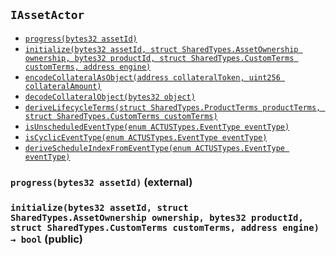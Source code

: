 [AssetActor]: AssetActor.md#AssetActor
[AssetActor-onlyRegisteredIssuer--]: AssetActor.md#AssetActor-onlyRegisteredIssuer--
[AssetActor-assetRegistry-contract-IAssetRegistry]: AssetActor.md#AssetActor-assetRegistry-contract-IAssetRegistry
[AssetActor-productRegistry-contract-IProductRegistry]: AssetActor.md#AssetActor-productRegistry-contract-IProductRegistry
[AssetActor-marketObjectRegistry-contract-IMarketObjectRegistry]: AssetActor.md#AssetActor-marketObjectRegistry-contract-IMarketObjectRegistry
[AssetActor-issuers-mapping-address----bool-]: AssetActor.md#AssetActor-issuers-mapping-address----bool-
[AssetActor-constructor-contract-IAssetRegistry-contract-IProductRegistry-contract-IMarketObjectRegistry-]: AssetActor.md#AssetActor-constructor-contract-IAssetRegistry-contract-IProductRegistry-contract-IMarketObjectRegistry-
[AssetActor-registerIssuer-address-]: AssetActor.md#AssetActor-registerIssuer-address-
[AssetActor-progress-bytes32-]: AssetActor.md#AssetActor-progress-bytes32-
[AssetActor-initialize-bytes32-struct-SharedTypes-AssetOwnership-bytes32-struct-SharedTypes-CustomTerms-address-]: AssetActor.md#AssetActor-initialize-bytes32-struct-SharedTypes-AssetOwnership-bytes32-struct-SharedTypes-CustomTerms-address-
[AssetActor-settlePayoffForEvent-bytes32-bytes32-int256-struct-ACTUSTypes-LifecycleTerms-]: AssetActor.md#AssetActor-settlePayoffForEvent-bytes32-bytes32-int256-struct-ACTUSTypes-LifecycleTerms-
[AssetActor-updateScheduleIndex-bytes32-enum-ACTUSTypes-EventType-]: AssetActor.md#AssetActor-updateScheduleIndex-bytes32-enum-ACTUSTypes-EventType-
[AssetActor-getExternalDataForSTF-bytes32-struct-ACTUSTypes-LifecycleTerms-]: AssetActor.md#AssetActor-getExternalDataForSTF-bytes32-struct-ACTUSTypes-LifecycleTerms-
[AssetActor-getExternalDataForPOF-bytes32-struct-ACTUSTypes-LifecycleTerms-]: AssetActor.md#AssetActor-getExternalDataForPOF-bytes32-struct-ACTUSTypes-LifecycleTerms-
[AssetActor-ProgressedAsset-bytes32-enum-ACTUSTypes-EventType-uint256-]: AssetActor.md#AssetActor-ProgressedAsset-bytes32-enum-ACTUSTypes-EventType-uint256-
[AssetActor-Status-bytes32-bytes32-]: AssetActor.md#AssetActor-Status-bytes32-bytes32-
[AssetRegistry]: AssetRegistry/AssetRegistry.md#AssetRegistry
[AssetRegistry-constructor-contract-IProductRegistry-]: AssetRegistry/AssetRegistry.md#AssetRegistry-constructor-contract-IProductRegistry-
[AssetRegistry-registerAsset-bytes32-struct-SharedTypes-AssetOwnership-bytes32-struct-SharedTypes-CustomTerms-struct-ACTUSTypes-State-address-address-]: AssetRegistry/AssetRegistry.md#AssetRegistry-registerAsset-bytes32-struct-SharedTypes-AssetOwnership-bytes32-struct-SharedTypes-CustomTerms-struct-ACTUSTypes-State-address-address-
[AssetRegistry-RegisteredAsset-bytes32-]: AssetRegistry/AssetRegistry.md#AssetRegistry-RegisteredAsset-bytes32-
[AssetRegistryStorage]: AssetRegistry/AssetRegistryStorage.md#AssetRegistryStorage
[AssetRegistryStorage-assets-mapping-bytes32----struct-AssetRegistryStorage-Asset-]: AssetRegistry/AssetRegistryStorage.md#AssetRegistryStorage-assets-mapping-bytes32----struct-AssetRegistryStorage-Asset-
[AssetRegistryStorage-productRegistry-contract-IProductRegistry]: AssetRegistry/AssetRegistryStorage.md#AssetRegistryStorage-productRegistry-contract-IProductRegistry
[AssetRegistryStorage-constructor-contract-IProductRegistry-]: AssetRegistry/AssetRegistryStorage.md#AssetRegistryStorage-constructor-contract-IProductRegistry-
[AssetRegistryStorage-setAsset-bytes32-struct-SharedTypes-AssetOwnership-bytes32-struct-SharedTypes-CustomTerms-struct-ACTUSTypes-State-address-address-]: AssetRegistry/AssetRegistryStorage.md#AssetRegistryStorage-setAsset-bytes32-struct-SharedTypes-AssetOwnership-bytes32-struct-SharedTypes-CustomTerms-struct-ACTUSTypes-State-address-address-
[AssetRegistryStorage-encodeAndSetTerms-bytes32-struct-SharedTypes-CustomTerms-]: AssetRegistry/AssetRegistryStorage.md#AssetRegistryStorage-encodeAndSetTerms-bytes32-struct-SharedTypes-CustomTerms-
[AssetRegistryStorage-encodeAndSetState-bytes32-struct-ACTUSTypes-State-]: AssetRegistry/AssetRegistryStorage.md#AssetRegistryStorage-encodeAndSetState-bytes32-struct-ACTUSTypes-State-
[AssetRegistryStorage-encodeAndSetFinalizedState-bytes32-struct-ACTUSTypes-State-]: AssetRegistry/AssetRegistryStorage.md#AssetRegistryStorage-encodeAndSetFinalizedState-bytes32-struct-ACTUSTypes-State-
[AssetRegistryStorage-decodeAndGetTerms-bytes32-]: AssetRegistry/AssetRegistryStorage.md#AssetRegistryStorage-decodeAndGetTerms-bytes32-
[AssetRegistryStorage-decodeAndGetAnchorDate-bytes32-]: AssetRegistry/AssetRegistryStorage.md#AssetRegistryStorage-decodeAndGetAnchorDate-bytes32-
[AssetRegistryStorage-decodeAndGetState-bytes32-]: AssetRegistry/AssetRegistryStorage.md#AssetRegistryStorage-decodeAndGetState-bytes32-
[AssetRegistryStorage-decodeAndGetFinalizedState-bytes32-]: AssetRegistry/AssetRegistryStorage.md#AssetRegistryStorage-decodeAndGetFinalizedState-bytes32-
[Economics]: AssetRegistry/Economics.md#Economics
[Economics-onlyDesignatedActor-bytes32-]: AssetRegistry/Economics.md#Economics-onlyDesignatedActor-bytes32-
[Economics-getTerms-bytes32-]: AssetRegistry/Economics.md#Economics-getTerms-bytes32-
[Economics-getState-bytes32-]: AssetRegistry/Economics.md#Economics-getState-bytes32-
[Economics-getFinalizedState-bytes32-]: AssetRegistry/Economics.md#Economics-getFinalizedState-bytes32-
[Economics-getAnchorDate-bytes32-]: AssetRegistry/Economics.md#Economics-getAnchorDate-bytes32-
[Economics-getEngineAddress-bytes32-]: AssetRegistry/Economics.md#Economics-getEngineAddress-bytes32-
[Economics-getActorAddress-bytes32-]: AssetRegistry/Economics.md#Economics-getActorAddress-bytes32-
[Economics-getProductId-bytes32-]: AssetRegistry/Economics.md#Economics-getProductId-bytes32-
[Economics-getNextEvent-bytes32-]: AssetRegistry/Economics.md#Economics-getNextEvent-bytes32-
[Economics-getScheduleIndex-bytes32-uint8-]: AssetRegistry/Economics.md#Economics-getScheduleIndex-bytes32-uint8-
[Economics-incrementScheduleIndex-bytes32-uint8-]: AssetRegistry/Economics.md#Economics-incrementScheduleIndex-bytes32-uint8-
[Economics-setState-bytes32-struct-ACTUSTypes-State-]: AssetRegistry/Economics.md#Economics-setState-bytes32-struct-ACTUSTypes-State-
[Economics-setFinalizedState-bytes32-struct-ACTUSTypes-State-]: AssetRegistry/Economics.md#Economics-setFinalizedState-bytes32-struct-ACTUSTypes-State-
[Economics-IncrementedScheduleIndex-bytes32-uint8-uint256-]: AssetRegistry/Economics.md#Economics-IncrementedScheduleIndex-bytes32-uint8-uint256-
[Economics-UpdatedState-bytes32-uint256-]: AssetRegistry/Economics.md#Economics-UpdatedState-bytes32-uint256-
[Economics-UpdatedFinalizedState-bytes32-uint256-]: AssetRegistry/Economics.md#Economics-UpdatedFinalizedState-bytes32-uint256-
[IAssetRegistry]: AssetRegistry/IAssetRegistry.md#IAssetRegistry
[IAssetRegistry-setCreatorBeneficiary-bytes32-address-]: AssetRegistry/IAssetRegistry.md#IAssetRegistry-setCreatorBeneficiary-bytes32-address-
[IAssetRegistry-setCounterpartyBeneficiary-bytes32-address-]: AssetRegistry/IAssetRegistry.md#IAssetRegistry-setCounterpartyBeneficiary-bytes32-address-
[IAssetRegistry-setBeneficiaryForCashflowId-bytes32-int8-address-]: AssetRegistry/IAssetRegistry.md#IAssetRegistry-setBeneficiaryForCashflowId-bytes32-int8-address-
[IAssetRegistry-getOwnership-bytes32-]: AssetRegistry/IAssetRegistry.md#IAssetRegistry-getOwnership-bytes32-
[IAssetRegistry-getCashflowBeneficiary-bytes32-int8-]: AssetRegistry/IAssetRegistry.md#IAssetRegistry-getCashflowBeneficiary-bytes32-int8-
[IAssetRegistry-getTerms-bytes32-]: AssetRegistry/IAssetRegistry.md#IAssetRegistry-getTerms-bytes32-
[IAssetRegistry-getState-bytes32-]: AssetRegistry/IAssetRegistry.md#IAssetRegistry-getState-bytes32-
[IAssetRegistry-getFinalizedState-bytes32-]: AssetRegistry/IAssetRegistry.md#IAssetRegistry-getFinalizedState-bytes32-
[IAssetRegistry-getAnchorDate-bytes32-]: AssetRegistry/IAssetRegistry.md#IAssetRegistry-getAnchorDate-bytes32-
[IAssetRegistry-getEngineAddress-bytes32-]: AssetRegistry/IAssetRegistry.md#IAssetRegistry-getEngineAddress-bytes32-
[IAssetRegistry-getActorAddress-bytes32-]: AssetRegistry/IAssetRegistry.md#IAssetRegistry-getActorAddress-bytes32-
[IAssetRegistry-getProductId-bytes32-]: AssetRegistry/IAssetRegistry.md#IAssetRegistry-getProductId-bytes32-
[IAssetRegistry-getNextEvent-bytes32-]: AssetRegistry/IAssetRegistry.md#IAssetRegistry-getNextEvent-bytes32-
[IAssetRegistry-getScheduleIndex-bytes32-uint8-]: AssetRegistry/IAssetRegistry.md#IAssetRegistry-getScheduleIndex-bytes32-uint8-
[IAssetRegistry-incrementScheduleIndex-bytes32-uint8-]: AssetRegistry/IAssetRegistry.md#IAssetRegistry-incrementScheduleIndex-bytes32-uint8-
[IAssetRegistry-setState-bytes32-struct-ACTUSTypes-State-]: AssetRegistry/IAssetRegistry.md#IAssetRegistry-setState-bytes32-struct-ACTUSTypes-State-
[IAssetRegistry-setFinalizedState-bytes32-struct-ACTUSTypes-State-]: AssetRegistry/IAssetRegistry.md#IAssetRegistry-setFinalizedState-bytes32-struct-ACTUSTypes-State-
[IAssetRegistry-registerAsset-bytes32-struct-SharedTypes-AssetOwnership-bytes32-struct-SharedTypes-CustomTerms-struct-ACTUSTypes-State-address-address-]: AssetRegistry/IAssetRegistry.md#IAssetRegistry-registerAsset-bytes32-struct-SharedTypes-AssetOwnership-bytes32-struct-SharedTypes-CustomTerms-struct-ACTUSTypes-State-address-address-
[Ownership]: AssetRegistry/Ownership.md#Ownership
[Ownership-setCreatorBeneficiary-bytes32-address-]: AssetRegistry/Ownership.md#Ownership-setCreatorBeneficiary-bytes32-address-
[Ownership-setCounterpartyBeneficiary-bytes32-address-]: AssetRegistry/Ownership.md#Ownership-setCounterpartyBeneficiary-bytes32-address-
[Ownership-setBeneficiaryForCashflowId-bytes32-int8-address-]: AssetRegistry/Ownership.md#Ownership-setBeneficiaryForCashflowId-bytes32-int8-address-
[Ownership-getOwnership-bytes32-]: AssetRegistry/Ownership.md#Ownership-getOwnership-bytes32-
[Ownership-getCashflowBeneficiary-bytes32-int8-]: AssetRegistry/Ownership.md#Ownership-getCashflowBeneficiary-bytes32-int8-
[Ownership-UpdatedBeneficiary-bytes32-address-address-]: AssetRegistry/Ownership.md#Ownership-UpdatedBeneficiary-bytes32-address-address-
[Ownership-UpdatedCashflowBeneficiary-bytes32-int8-address-address-]: AssetRegistry/Ownership.md#Ownership-UpdatedCashflowBeneficiary-bytes32-int8-address-address-
[IAssetActor]: #IAssetActor
[IAssetActor-progress-bytes32-]: #IAssetActor-progress-bytes32-
[IAssetActor-initialize-bytes32-struct-SharedTypes-AssetOwnership-bytes32-struct-SharedTypes-CustomTerms-address-]: #IAssetActor-initialize-bytes32-struct-SharedTypes-AssetOwnership-bytes32-struct-SharedTypes-CustomTerms-address-
[IMarketObjectRegistry]: MarketObjectRegistry/IMarketObjectRegistry.md#IMarketObjectRegistry
[IMarketObjectRegistry-setMarketObjectProvider-bytes32-address-]: MarketObjectRegistry/IMarketObjectRegistry.md#IMarketObjectRegistry-setMarketObjectProvider-bytes32-address-
[IMarketObjectRegistry-publishDataPointOfMarketObject-bytes32-uint256-int256-]: MarketObjectRegistry/IMarketObjectRegistry.md#IMarketObjectRegistry-publishDataPointOfMarketObject-bytes32-uint256-int256-
[IMarketObjectRegistry-getDataPointOfMarketObject-bytes32-uint256-]: MarketObjectRegistry/IMarketObjectRegistry.md#IMarketObjectRegistry-getDataPointOfMarketObject-bytes32-uint256-
[IMarketObjectRegistry-getMarketObjectLastUpdatedTimestamp-bytes32-]: MarketObjectRegistry/IMarketObjectRegistry.md#IMarketObjectRegistry-getMarketObjectLastUpdatedTimestamp-bytes32-
[MarketObjectRegistry]: MarketObjectRegistry/MarketObjectRegistry.md#MarketObjectRegistry
[MarketObjectRegistry-setMarketObjectProvider-bytes32-address-]: MarketObjectRegistry/MarketObjectRegistry.md#MarketObjectRegistry-setMarketObjectProvider-bytes32-address-
[MarketObjectRegistry-publishDataPointOfMarketObject-bytes32-uint256-int256-]: MarketObjectRegistry/MarketObjectRegistry.md#MarketObjectRegistry-publishDataPointOfMarketObject-bytes32-uint256-int256-
[MarketObjectRegistry-getDataPointOfMarketObject-bytes32-uint256-]: MarketObjectRegistry/MarketObjectRegistry.md#MarketObjectRegistry-getDataPointOfMarketObject-bytes32-uint256-
[MarketObjectRegistry-getMarketObjectLastUpdatedTimestamp-bytes32-]: MarketObjectRegistry/MarketObjectRegistry.md#MarketObjectRegistry-getMarketObjectLastUpdatedTimestamp-bytes32-
[MarketObjectRegistry-UpdatedMarketObjectProvider-bytes32-address-]: MarketObjectRegistry/MarketObjectRegistry.md#MarketObjectRegistry-UpdatedMarketObjectProvider-bytes32-address-
[MarketObjectRegistry-PublishedDataPoint-bytes32-int256-]: MarketObjectRegistry/MarketObjectRegistry.md#MarketObjectRegistry-PublishedDataPoint-bytes32-int256-
[MarketObjectRegistryStorage]: MarketObjectRegistry/MarketObjectRegistryStorage.md#MarketObjectRegistryStorage
[MarketObjectRegistryStorage-dataPoints-mapping-bytes32----mapping-uint256----struct-MarketObjectRegistryStorage-DataPoint--]: MarketObjectRegistry/MarketObjectRegistryStorage.md#MarketObjectRegistryStorage-dataPoints-mapping-bytes32----mapping-uint256----struct-MarketObjectRegistryStorage-DataPoint--
[MarketObjectRegistryStorage-marketObjectLastUpdatedAt-mapping-bytes32----uint256-]: MarketObjectRegistry/MarketObjectRegistryStorage.md#MarketObjectRegistryStorage-marketObjectLastUpdatedAt-mapping-bytes32----uint256-
[MarketObjectRegistryStorage-marketObjectProviders-mapping-bytes32----address-]: MarketObjectRegistry/MarketObjectRegistryStorage.md#MarketObjectRegistryStorage-marketObjectProviders-mapping-bytes32----address-
[IProductRegistry]: ProductRegistry/IProductRegistry.md#IProductRegistry
[IProductRegistry-getProductTerms-bytes32-]: ProductRegistry/IProductRegistry.md#IProductRegistry-getProductTerms-bytes32-
[IProductRegistry-getEventAtIndex-bytes32-uint8-uint256-]: ProductRegistry/IProductRegistry.md#IProductRegistry-getEventAtIndex-bytes32-uint8-uint256-
[IProductRegistry-getScheduleLength-bytes32-uint8-]: ProductRegistry/IProductRegistry.md#IProductRegistry-getScheduleLength-bytes32-uint8-
[IProductRegistry-registerProduct-struct-SharedTypes-ProductTerms-struct-SharedTypes-ProductSchedules-]: ProductRegistry/IProductRegistry.md#IProductRegistry-registerProduct-struct-SharedTypes-ProductTerms-struct-SharedTypes-ProductSchedules-
[ProductRegistry]: ProductRegistry/ProductRegistry.md#ProductRegistry
[ProductRegistry-getProductTerms-bytes32-]: ProductRegistry/ProductRegistry.md#ProductRegistry-getProductTerms-bytes32-
[ProductRegistry-getEventAtIndex-bytes32-uint8-uint256-]: ProductRegistry/ProductRegistry.md#ProductRegistry-getEventAtIndex-bytes32-uint8-uint256-
[ProductRegistry-getScheduleLength-bytes32-uint8-]: ProductRegistry/ProductRegistry.md#ProductRegistry-getScheduleLength-bytes32-uint8-
[ProductRegistry-getSchedule-bytes32-uint8-]: ProductRegistry/ProductRegistry.md#ProductRegistry-getSchedule-bytes32-uint8-
[ProductRegistry-registerProduct-struct-SharedTypes-ProductTerms-struct-SharedTypes-ProductSchedules-]: ProductRegistry/ProductRegistry.md#ProductRegistry-registerProduct-struct-SharedTypes-ProductTerms-struct-SharedTypes-ProductSchedules-
[ProductRegistry-RegisteredProduct-bytes32-]: ProductRegistry/ProductRegistry.md#ProductRegistry-RegisteredProduct-bytes32-
[ProductRegistryStorage]: ProductRegistry/ProductRegistryStorage.md#ProductRegistryStorage
[ProductRegistryStorage-products-mapping-bytes32----struct-ProductRegistryStorage-Product-]: ProductRegistry/ProductRegistryStorage.md#ProductRegistryStorage-products-mapping-bytes32----struct-ProductRegistryStorage-Product-
[ProductRegistryStorage-setProduct-bytes32-struct-SharedTypes-ProductTerms-struct-SharedTypes-ProductSchedules-]: ProductRegistry/ProductRegistryStorage.md#ProductRegistryStorage-setProduct-bytes32-struct-SharedTypes-ProductTerms-struct-SharedTypes-ProductSchedules-
[ProductRegistryStorage-encodeAndSetTerms-bytes32-struct-SharedTypes-ProductTerms-]: ProductRegistry/ProductRegistryStorage.md#ProductRegistryStorage-encodeAndSetTerms-bytes32-struct-SharedTypes-ProductTerms-
[ProductRegistryStorage-encodeAndSetSchedules-bytes32-struct-SharedTypes-ProductSchedules-]: ProductRegistry/ProductRegistryStorage.md#ProductRegistryStorage-encodeAndSetSchedules-bytes32-struct-SharedTypes-ProductSchedules-
[ProductRegistryStorage-decodeAndGetTerms-bytes32-]: ProductRegistry/ProductRegistryStorage.md#ProductRegistryStorage-decodeAndGetTerms-bytes32-
[SharedTypes]: SharedTypes.md#SharedTypes
[SharedTypes-NON_CYCLIC_INDEX-uint8]: SharedTypes.md#SharedTypes-NON_CYCLIC_INDEX-uint8
[SharedTypes-encodeCollateralAsObject-address-uint256-]: SharedTypes.md#SharedTypes-encodeCollateralAsObject-address-uint256-
[SharedTypes-decodeCollateralObject-bytes32-]: SharedTypes.md#SharedTypes-decodeCollateralObject-bytes32-
[SharedTypes-deriveLifecycleTerms-struct-SharedTypes-ProductTerms-struct-SharedTypes-CustomTerms-]: SharedTypes.md#SharedTypes-deriveLifecycleTerms-struct-SharedTypes-ProductTerms-struct-SharedTypes-CustomTerms-
[SharedTypes-isUnscheduledEventType-enum-ACTUSTypes-EventType-]: SharedTypes.md#SharedTypes-isUnscheduledEventType-enum-ACTUSTypes-EventType-
[SharedTypes-isCyclicEventType-enum-ACTUSTypes-EventType-]: SharedTypes.md#SharedTypes-isCyclicEventType-enum-ACTUSTypes-EventType-
[SharedTypes-deriveScheduleIndexFromEventType-enum-ACTUSTypes-EventType-]: SharedTypes.md#SharedTypes-deriveScheduleIndexFromEventType-enum-ACTUSTypes-EventType-
[AssetIssuer]: ../Issuance/AssetIssuer.md#AssetIssuer
[AssetIssuer-custodian-contract-ICustodian]: ../Issuance/AssetIssuer.md#AssetIssuer-custodian-contract-ICustodian
[AssetIssuer-productRegistry-contract-IProductRegistry]: ../Issuance/AssetIssuer.md#AssetIssuer-productRegistry-contract-IProductRegistry
[AssetIssuer-assetRegistry-contract-IAssetRegistry]: ../Issuance/AssetIssuer.md#AssetIssuer-assetRegistry-contract-IAssetRegistry
[AssetIssuer-constructor-contract-ICustodian-contract-IProductRegistry-contract-IAssetRegistry-]: ../Issuance/AssetIssuer.md#AssetIssuer-constructor-contract-ICustodian-contract-IProductRegistry-contract-IAssetRegistry-
[AssetIssuer-issueFromOrder-struct-VerifyOrder-Order-]: ../Issuance/AssetIssuer.md#AssetIssuer-issueFromOrder-struct-VerifyOrder-Order-
[AssetIssuer-finalizeOrder-struct-VerifyOrder-Order-]: ../Issuance/AssetIssuer.md#AssetIssuer-finalizeOrder-struct-VerifyOrder-Order-
[AssetIssuer-finalizeEnhancementOrder-struct-VerifyOrder-EnhancementOrder-struct-VerifyOrder-Order-]: ../Issuance/AssetIssuer.md#AssetIssuer-finalizeEnhancementOrder-struct-VerifyOrder-EnhancementOrder-struct-VerifyOrder-Order-
[AssetIssuer-issueAsset-bytes32-struct-SharedTypes-AssetOwnership-bytes32-struct-SharedTypes-CustomTerms-address-address-]: ../Issuance/AssetIssuer.md#AssetIssuer-issueAsset-bytes32-struct-SharedTypes-AssetOwnership-bytes32-struct-SharedTypes-CustomTerms-address-address-
[AssetIssuer-ExecutedOrder-bytes32-bytes32-]: ../Issuance/AssetIssuer.md#AssetIssuer-ExecutedOrder-bytes32-bytes32-
[AssetIssuer-IssuedAsset-bytes32-address-address-]: ../Issuance/AssetIssuer.md#AssetIssuer-IssuedAsset-bytes32-address-address-
[Custodian]: ../Issuance/Custodian.md#Custodian
[Custodian-assetActor-address]: ../Issuance/Custodian.md#Custodian-assetActor-address
[Custodian-assetRegistry-contract-IAssetRegistry]: ../Issuance/Custodian.md#Custodian-assetRegistry-contract-IAssetRegistry
[Custodian-collateral-mapping-bytes32----bool-]: ../Issuance/Custodian.md#Custodian-collateral-mapping-bytes32----bool-
[Custodian-constructor-address-contract-IAssetRegistry-]: ../Issuance/Custodian.md#Custodian-constructor-address-contract-IAssetRegistry-
[Custodian-lockCollateral-bytes32-struct-ACTUSTypes-LifecycleTerms-struct-SharedTypes-AssetOwnership-]: ../Issuance/Custodian.md#Custodian-lockCollateral-bytes32-struct-ACTUSTypes-LifecycleTerms-struct-SharedTypes-AssetOwnership-
[Custodian-returnCollateral-bytes32-]: ../Issuance/Custodian.md#Custodian-returnCollateral-bytes32-
[Custodian-LockedCollateral-bytes32-address-uint256-]: ../Issuance/Custodian.md#Custodian-LockedCollateral-bytes32-address-uint256-
[Custodian-ReturnedCollateral-bytes32-address-uint256-]: ../Issuance/Custodian.md#Custodian-ReturnedCollateral-bytes32-address-uint256-
[IAssetIssuer]: ../Issuance/IAssetIssuer.md#IAssetIssuer
[IAssetIssuer-issueFromOrder-struct-VerifyOrder-Order-]: ../Issuance/IAssetIssuer.md#IAssetIssuer-issueFromOrder-struct-VerifyOrder-Order-
[ICustodian]: ../Issuance/ICustodian.md#ICustodian
[ICustodian-lockCollateral-bytes32-struct-ACTUSTypes-LifecycleTerms-struct-SharedTypes-AssetOwnership-]: ../Issuance/ICustodian.md#ICustodian-lockCollateral-bytes32-struct-ACTUSTypes-LifecycleTerms-struct-SharedTypes-AssetOwnership-
[ICustodian-returnCollateral-bytes32-]: ../Issuance/ICustodian.md#ICustodian-returnCollateral-bytes32-
[VerifyOrder]: ../Issuance/VerifyOrder.md#VerifyOrder
[VerifyOrder-EIP712DOMAIN_TYPEHASH-bytes32]: ../Issuance/VerifyOrder.md#VerifyOrder-EIP712DOMAIN_TYPEHASH-bytes32
[VerifyOrder-DRAFT_ENHANCEMENT_ORDER_TYPEHASH-bytes32]: ../Issuance/VerifyOrder.md#VerifyOrder-DRAFT_ENHANCEMENT_ORDER_TYPEHASH-bytes32
[VerifyOrder-ENHANCEMENT_ORDER_TYPEHASH-bytes32]: ../Issuance/VerifyOrder.md#VerifyOrder-ENHANCEMENT_ORDER_TYPEHASH-bytes32
[VerifyOrder-ORDER_TYPEHASH-bytes32]: ../Issuance/VerifyOrder.md#VerifyOrder-ORDER_TYPEHASH-bytes32
[VerifyOrder-DOMAIN_SEPARATOR-bytes32]: ../Issuance/VerifyOrder.md#VerifyOrder-DOMAIN_SEPARATOR-bytes32
[VerifyOrder-hashEIP712Domain-struct-VerifyOrder-EIP712Domain-]: ../Issuance/VerifyOrder.md#VerifyOrder-hashEIP712Domain-struct-VerifyOrder-EIP712Domain-
[VerifyOrder-hashCustomTerms-struct-SharedTypes-CustomTerms-]: ../Issuance/VerifyOrder.md#VerifyOrder-hashCustomTerms-struct-SharedTypes-CustomTerms-
[VerifyOrder-hashSchedules-struct-SharedTypes-ProductSchedules-]: ../Issuance/VerifyOrder.md#VerifyOrder-hashSchedules-struct-SharedTypes-ProductSchedules-
[VerifyOrder-hashOwnership-struct-SharedTypes-AssetOwnership-]: ../Issuance/VerifyOrder.md#VerifyOrder-hashOwnership-struct-SharedTypes-AssetOwnership-
[VerifyOrder-hashDraftEnhancementOrder-struct-VerifyOrder-EnhancementOrder-]: ../Issuance/VerifyOrder.md#VerifyOrder-hashDraftEnhancementOrder-struct-VerifyOrder-EnhancementOrder-
[VerifyOrder-hashUnfilledEnhancementOrder-struct-VerifyOrder-EnhancementOrder-]: ../Issuance/VerifyOrder.md#VerifyOrder-hashUnfilledEnhancementOrder-struct-VerifyOrder-EnhancementOrder-
[VerifyOrder-hashFilledEnhancementOrder-struct-VerifyOrder-EnhancementOrder-]: ../Issuance/VerifyOrder.md#VerifyOrder-hashFilledEnhancementOrder-struct-VerifyOrder-EnhancementOrder-
[VerifyOrder-hashUnfilledOrder-struct-VerifyOrder-Order-]: ../Issuance/VerifyOrder.md#VerifyOrder-hashUnfilledOrder-struct-VerifyOrder-Order-
[VerifyOrder-hashFilledOrder-struct-VerifyOrder-Order-]: ../Issuance/VerifyOrder.md#VerifyOrder-hashFilledOrder-struct-VerifyOrder-Order-
[VerifyOrder-assertOrderSignatures-struct-VerifyOrder-Order-]: ../Issuance/VerifyOrder.md#VerifyOrder-assertOrderSignatures-struct-VerifyOrder-Order-
[Migrations]: ../Migrations.md#Migrations
[Migrations-restricted--]: ../Migrations.md#Migrations-restricted--
[Migrations-owner-address]: ../Migrations.md#Migrations-owner-address
[Migrations-last_completed_migration-uint256]: ../Migrations.md#Migrations-last_completed_migration-uint256
[Migrations-setCompleted-uint256-]: ../Migrations.md#Migrations-setCompleted-uint256-
[Migrations-upgrade-address-]: ../Migrations.md#Migrations-upgrade-address-
[TokenizationFactory]: ../Tokenization/TokenizationFactory.md#TokenizationFactory
[TokenizationFactory-assetRegistry-contract-IAssetRegistry]: ../Tokenization/TokenizationFactory.md#TokenizationFactory-assetRegistry-contract-IAssetRegistry
[TokenizationFactory-constructor-contract-IAssetRegistry-]: ../Tokenization/TokenizationFactory.md#TokenizationFactory-constructor-contract-IAssetRegistry-
[TokenizationFactory-createERC20Distributor-string-string-uint256-contract-IERC20-]: ../Tokenization/TokenizationFactory.md#TokenizationFactory-createERC20Distributor-string-string-uint256-contract-IERC20-
[TokenizationFactory-DeployedDistributor-address-address-]: ../Tokenization/TokenizationFactory.md#TokenizationFactory-DeployedDistributor-address-address-
[Dependencies]: ../external/Dependencies.md#Dependencies
## <span id="IAssetActor"></span> `IAssetActor`





- [`progress(bytes32 assetId)`][IAssetActor-progress-bytes32-]
- [`initialize(bytes32 assetId, struct SharedTypes.AssetOwnership ownership, bytes32 productId, struct SharedTypes.CustomTerms customTerms, address engine)`][IAssetActor-initialize-bytes32-struct-SharedTypes-AssetOwnership-bytes32-struct-SharedTypes-CustomTerms-address-]
- [`encodeCollateralAsObject(address collateralToken, uint256 collateralAmount)`][SharedTypes-encodeCollateralAsObject-address-uint256-]
- [`decodeCollateralObject(bytes32 object)`][SharedTypes-decodeCollateralObject-bytes32-]
- [`deriveLifecycleTerms(struct SharedTypes.ProductTerms productTerms, struct SharedTypes.CustomTerms customTerms)`][SharedTypes-deriveLifecycleTerms-struct-SharedTypes-ProductTerms-struct-SharedTypes-CustomTerms-]
- [`isUnscheduledEventType(enum ACTUSTypes.EventType eventType)`][SharedTypes-isUnscheduledEventType-enum-ACTUSTypes-EventType-]
- [`isCyclicEventType(enum ACTUSTypes.EventType eventType)`][SharedTypes-isCyclicEventType-enum-ACTUSTypes-EventType-]
- [`deriveScheduleIndexFromEventType(enum ACTUSTypes.EventType eventType)`][SharedTypes-deriveScheduleIndexFromEventType-enum-ACTUSTypes-EventType-]

### <span id="IAssetActor-progress-bytes32-"></span> `progress(bytes32 assetId)` (external)





### <span id="IAssetActor-initialize-bytes32-struct-SharedTypes-AssetOwnership-bytes32-struct-SharedTypes-CustomTerms-address-"></span> `initialize(bytes32 assetId, struct SharedTypes.AssetOwnership ownership, bytes32 productId, struct SharedTypes.CustomTerms customTerms, address engine) → bool` (public)





